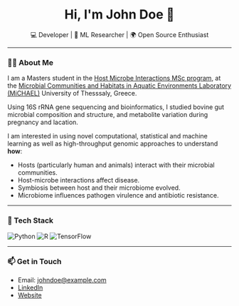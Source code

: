 <h1 align="center">Hi, I'm John Doe 👋</h1>

<p align="center">
  💻 Developer | 🧠 ML Researcher | 🌍 Open Source Enthusiast
</p>

---

### 👨‍💻 About Me
I am a Masters student in the [Host Microbe Interactions MSc program](https://hosmic.uth.gr), at the [Microbial Communities and Habitats in Aquatic  Environments Laboratory (MiCHAEL)](https://sites.google.com/site/kkormas) University of Thesssaly, Greece. 

Using 16S rRNA gene sequencing and bioinformatics, I studied bovine gut microbial composition and structure, and metabolite variation during pregnancy and lacation. 

I am interested in using novel computational, statistical and machine learning as well as high-throughput genomic approaches to understand **how**:
- Hosts (particularly human and animals) interact with their microbial communities.
- Host-microbe interactions affect disease.
- Symbiosis between host and their microbiome evolved.
- Microbiome influences pathogen virulence and antibiotic resistance.


---

### 🚀 Tech Stack

![Python](https://img.shields.io/badge/Python-3776AB?style=for-the-badge&logo=python&logoColor=white)
![R](https://img.shields.io/badge/R-276DC3?style=for-the-badge&logo=r&logoColor=white)
![TensorFlow](https://img.shields.io/badge/TensorFlow-FF6F00?style=for-the-badge&logo=tensorflow&logoColor=white)

---

### 📫 Get in Touch

- Email: johndoe@example.com  
- [LinkedIn](https://linkedin.com/in/yourprofile)  
- [Website](https://yourwebsite.com)

